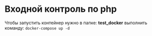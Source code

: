 # Входной контроль по php
Чтобы запустить контейнер нужно в папке: **test_docker**
выполнить команду: `docker-compose up -d`
